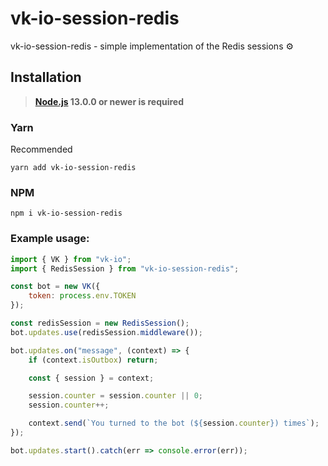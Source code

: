 # vk-io-session-redis
vk-io-session-redis - simple implementation of the Redis sessions ⚙️

## Installation
> **[Node.js](https://nodejs.org/) 13.0.0 or newer is required**

### Yarn
Recommended
```
yarn add vk-io-session-redis
```

### NPM
```
npm i vk-io-session-redis
```

### Example usage:

```js
import { VK } from "vk-io";
import { RedisSession } from "vk-io-session-redis";

const bot = new VK({
    token: process.env.TOKEN
});

const redisSession = new RedisSession();
bot.updates.use(redisSession.middleware());

bot.updates.on("message", (context) => {
    if (context.isOutbox) return;

    const { session } = context;

    session.counter = session.counter || 0;
    session.counter++;

    context.send(`You turned to the bot (${session.counter}) times`);
});

bot.updates.start().catch(err => console.error(err));
```